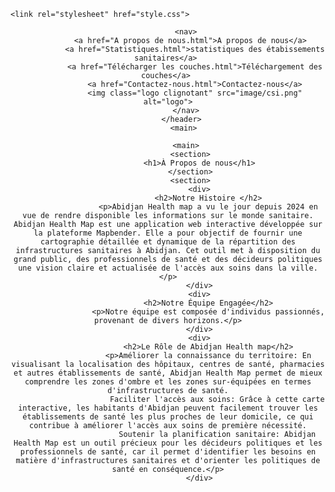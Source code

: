 <html lang="Fr">
<head>
    <meta charset="UTF-8">
    <meta name="viewport" content="width=device-width, initial-scale=1.0">
    <title>Page d'accueil</title>
  
    <link rel="stylesheet" href="style.css">
   
</head>
<body>
    <header>
      
            <nav>
              <a href="A propos de nous.html">A propos de nous</a>
                <a href="Statistiques.html">statistiques des étabissements sanitaires</a> 
                <a href="Télécharger les couches.html">Téléchargement des couches</a> 
                <a href="Contactez-nous.html">Contactez-nous</a>
                <img class="logo clignotant" src="image/csi.png" alt="logo">
            </nav>
           </header> 
           <main>
          
            <main>
              <section>
                  <h1>À Propos de nous</h1>
              </section>
              <section>
                  <div>
                      <h2>Notre Histoire </h2>
                      <p>Abidjan Health map a vu le jour depuis 2024 en vue de rendre disponible les informations sur le monde sanitaire. Abidjan Health Map est une application web interactive développée sur la plateforme Mapbender. Elle a pour objectif de fournir une cartographie détaillée et dynamique de la répartition des infrastructures sanitaires à Abidjan. Cet outil met à disposition du grand public, des professionnels de santé et des décideurs politiques une vision claire et actualisée de l'accès aux soins dans la ville.</p>
                  </div>
                  <div>
                      <h2>Notre Équipe Engagée</h2>
                      <p>Notre équipe est composée d'individus passionnés, provenant de divers horizons.</p>
                  </div>
                  <div>
                      <h2>Le Rôle de Abidjan Health map</h2>
                      <p>Améliorer la connaissance du territoire: En visualisant la localisation des hôpitaux, centres de santé, pharmacies et autres établissements de santé, Abidjan Health Map permet de mieux comprendre les zones d'ombre et les zones sur-équipées en termes d'infrastructures de santé.
                          Faciliter l'accès aux soins: Grâce à cette carte interactive, les habitants d'Abidjan peuvent facilement trouver les établissements de santé les plus proches de leur domicile, ce qui contribue à améliorer l'accès aux soins de première nécessité.
                          Soutenir la planification sanitaire: Abidjan Health Map est un outil précieux pour les décideurs politiques et les professionnels de santé, car il permet d'identifier les besoins en matière d'infrastructures sanitaires et d'orienter les politiques de santé en conséquence.</p>
                  </div>
                
